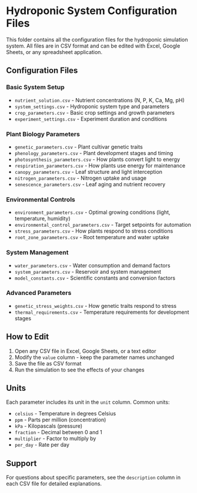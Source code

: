 # Hydroponic System Configuration Files

This folder contains all the configuration files for the hydroponic simulation system. All files are in CSV format and can be edited with Excel, Google Sheets, or any spreadsheet application.

## Configuration Files

### Basic System Setup
- `nutrient_solution.csv` - Nutrient concentrations (N, P, K, Ca, Mg, pH)
- `system_settings.csv` - Hydroponic system type and parameters
- `crop_parameters.csv` - Basic crop settings and growth parameters
- `experiment_settings.csv` - Experiment duration and conditions

### Plant Biology Parameters
- `genetic_parameters.csv` - Plant cultivar genetic traits
- `phenology_parameters.csv` - Plant development stages and timing
- `photosynthesis_parameters.csv` - How plants convert light to energy
- `respiration_parameters.csv` - How plants use energy for maintenance
- `canopy_parameters.csv` - Leaf structure and light interception
- `nitrogen_parameters.csv` - Nitrogen uptake and usage
- `senescence_parameters.csv` - Leaf aging and nutrient recovery

### Environmental Controls
- `environment_parameters.csv` - Optimal growing conditions (light, temperature, humidity)
- `environmental_control_parameters.csv` - Target setpoints for automation
- `stress_parameters.csv` - How plants respond to stress conditions
- `root_zone_parameters.csv` - Root temperature and water uptake

### System Management
- `water_parameters.csv` - Water consumption and demand factors
- `system_parameters.csv` - Reservoir and system management
- `model_constants.csv` - Scientific constants and conversion factors

### Advanced Parameters
- `genetic_stress_weights.csv` - How genetic traits respond to stress
- `thermal_requirements.csv` - Temperature requirements for development stages

## How to Edit

1. Open any CSV file in Excel, Google Sheets, or a text editor
2. Modify the `value` column - keep the parameter names unchanged
3. Save the file as CSV format
4. Run the simulation to see the effects of your changes

## Units

Each parameter includes its unit in the `unit` column. Common units:
- `celsius` - Temperature in degrees Celsius
- `ppm` - Parts per million (concentration)
- `kPa` - Kilopascals (pressure)
- `fraction` - Decimal between 0 and 1
- `multiplier` - Factor to multiply by
- `per_day` - Rate per day

## Support

For questions about specific parameters, see the `description` column in each CSV file for detailed explanations.